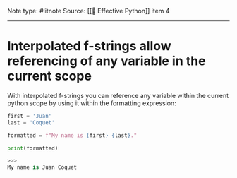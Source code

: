 Note type: #litnote
Source: [[📖 Effective Python]] item 4

---
# Interpolated f-strings allow referencing of any variable in the current scope
With interpolated f-strings you can reference any variable within the current python scope by using it within the formatting expression:
```python
first = 'Juan'
last = 'Coquet'

formatted = f"My name is {first} {last}."

print(formatted)

>>>
My name is Juan Coquet
```